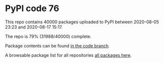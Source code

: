 # PyPI code 76

This repo contains 40000 packages uploaded to PyPI between 
2020-08-05 23:23 and 2020-08-17 15:17.

The repo is 79% (31988/40000) complete.

Package contents can be found [in the code branch](https://github.com/pypi-data/pypi-mirror-76/tree/code/packages).

A browsable package list for all repositories [all packages here](https://pypi-data.github.io/website/repositories/pypi-mirror-76).


